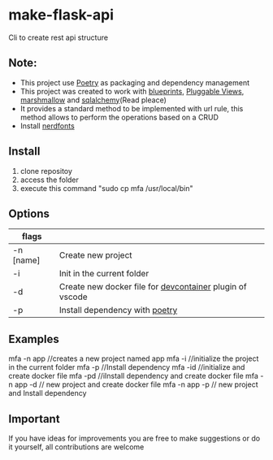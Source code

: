 # make-flask-api
Cli to create rest api structure

## Note: 

* This project use [Poetry](https://python-poetry.org/) as  packaging and dependency management
* This project was created to work with [blueprints](https://flask.palletsprojects.com/en/1.1.x/blueprints/), [Pluggable Views](https://flask.palletsprojects.com/en/1.1.x/views/), [marshmallow](https://flask-marshmallow.readthedocs.io/en/latest/) and [sqlalchemy](https://flask-sqlalchemy.palletsprojects.com/en/2.x/)(Read pleace)
* It provides a standard method to be implemented with url rule, this method allows to perform the operations based on a CRUD
* Install [nerdfonts](https://www.nerdfonts.com)

## Install
1. clone repositoy
2. access the folder
3. execute this command "sudo cp mfa /usr/local/bin"

## Options

| flags  |   |
|---|---|
| -n  [name]| Create new project|
| -i| Init in the current folder|
| -d| Create new docker file for [devcontainer](https://code.visualstudio.com/docs/remote/containers) plugin of vscode|
| -p| Install dependency with [poetry](https://python-poetry.org/)|

## Examples

mfa -n app  //creates a new project named app
mfa -i  //initialize the project in the current folder
mfa -p //Install dependency
mfa -id //initialize and create docker file
mfa -pd //iInstall dependency and create docker file
mfa -n app -d // new project and create docker file
mfa -n app -p // new project and Install dependency

## Important
If you have ideas for improvements you are free to make suggestions or do it yourself, all contributions are welcome
